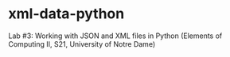 # xml-data-python
Lab #3: Working with JSON and XML files in Python (Elements of Computing II, S21, University of Notre Dame)
